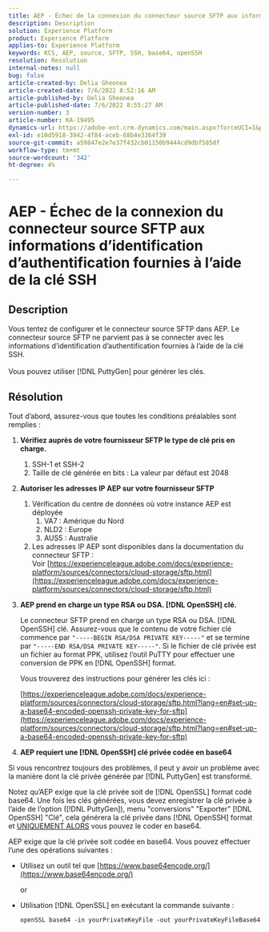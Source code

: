```yaml
---
title: AEP - Échec de la connexion du connecteur source SFTP aux informations d’identification d’authentification fournies à l’aide de la clé SSH
description: Description
solution: Experience Platform
product: Experience Platform
applies-to: Experience Platform
keywords: KCS, AEP, source, SFTP, SSH, base64, openSSH
resolution: Resolution
internal-notes: null
bug: false
article-created-by: Delia Gheonea
article-created-date: 7/6/2022 8:52:16 AM
article-published-by: Delia Gheonea
article-published-date: 7/6/2022 8:55:27 AM
version-number: 3
article-number: KA-19495
dynamics-url: https://adobe-ent.crm.dynamics.com/main.aspx?forceUCI=1&pagetype=entityrecord&etn=knowledgearticle&id=ad9808ea-08fd-ec11-82e5-000d3a3b090d
exl-id: e10d5918-3942-4f84-aceb-68b4e3364f39
source-git-commit: a59847e2e7e37f432cb01150b9444cd9dbf585df
workflow-type: tm+mt
source-wordcount: '342'
ht-degree: 4%

---
```


# AEP - Échec de la connexion du connecteur source SFTP aux informations d’identification d’authentification fournies à l’aide de la clé SSH

## Description

Vous tentez de configurer et le connecteur source SFTP dans AEP. Le connecteur source SFTP ne parvient pas à se connecter avec les informations d’identification d’authentification fournies à l’aide de la clé SSH.<br><br>Vous pouvez utiliser [!DNL PuttyGen] pour générer les clés.

## Résolution

Tout d’abord, assurez-vous que toutes les conditions préalables sont remplies :

1. **Vérifiez auprès de votre fournisseur SFTP le type de clé pris en charge.**
   1. SSH-1 et SSH-2
   1. Taille de clé générée en bits : La valeur par défaut est 2048

1. **Autoriser les adresses IP AEP sur votre fournisseur SFTP**
   1. Vérification du centre de données où votre instance AEP est déployée
      1. VA7 : Amérique du Nord
      1. NLD2 : Europe
      1. AUS5 : Australie
   1. Les adresses IP AEP sont disponibles dans la documentation du connecteur SFTP : Voir [https://experienceleague.adobe.com/docs/experience-platform/sources/connectors/cloud-storage/sftp.html](https://experienceleague.adobe.com/docs/experience-platform/sources/connectors/cloud-storage/sftp.html)


1. **AEP prend en charge un type RSA ou DSA. [!DNL OpenSSH] clé.**

   Le connecteur SFTP prend en charge un type RSA ou DSA. [!DNL OpenSSH] clé. Assurez-vous que le contenu de votre fichier clé commence par `"-----BEGIN RSA/DSA PRIVATE KEY-----"` et se termine par `"-----END RSA/DSA PRIVATE KEY-----"`. Si le fichier de clé privée est un fichier au format PPK, utilisez l’outil PuTTY pour effectuer une conversion de PPK en [!DNL OpenSSH] format.

   Vous trouverez des instructions pour générer les clés ici :

   [https://experienceleague.adobe.com/docs/experience-platform/sources/connectors/cloud-storage/sftp.html?lang=en#set-up-a-base64-encoded-openssh-private-key-for-sftp](https://experienceleague.adobe.com/docs/experience-platform/sources/connectors/cloud-storage/sftp.html?lang=en#set-up-a-base64-encoded-openssh-private-key-for-sftp)

1. **AEP requiert une [!DNL OpenSSH] clé privée codée en base64**

Si vous rencontrez toujours des problèmes, il peut y avoir un problème avec la manière dont la clé privée générée par [!DNL PuttyGen] est transformé.

Notez qu’AEP exige que la clé privée soit de [!DNL OpenSSL] format codé base64. Une fois les clés générées, vous devez enregistrer la clé privée à l’aide de l’option ([!DNL PuttyGen]), menu &quot;conversions&quot; &quot;Exporter&quot; [!DNL OpenSSH] &quot;Clé&quot;, cela générera la clé privée dans [!DNL OpenSSH] format et <u>UNIQUEMENT ALORS</u> vous pouvez le coder en base64.

AEP exige que la clé privée soit codée en base64. Vous pouvez effectuer l’une des opérations suivantes :

- Utilisez un outil tel que [https://www.base64encode.org/](https://www.base64encode.org/)

   or

- Utilisation [!DNL OpenSSL] en exécutant la commande suivante :

   ```
   openSSL base64 -in yourPrivateKeyFile -out yourPrivateKeyFileBase64
   ```
